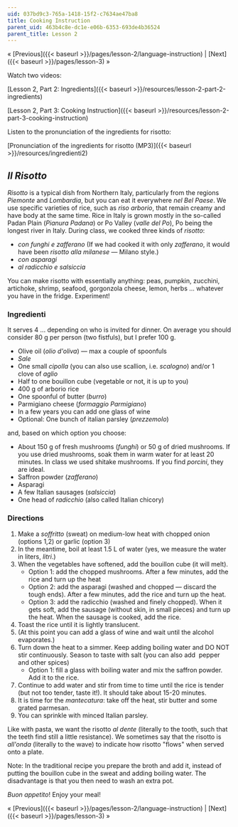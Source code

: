 ```yaml
---
uid: 037bd9c3-765a-1418-15f2-c7634ae47ba8
title: Cooking Instruction
parent_uid: 463b4c8e-dc1e-e06b-6353-693de4b36524
parent_title: Lesson 2
---
```


« [Previous]({{< baseurl >}}/pages/lesson-2/language-instruction) | [Next]({{< baseurl >}}/pages/lesson-3) »

Watch two videos:

[Lesson 2, Part 2: Ingredients]({{< baseurl >}}/resources/lesson-2-part-2-ingredients)

[Lesson 2, Part 3: Cooking Instruction]({{< baseurl >}}/resources/lesson-2-part-3-cooking-instruction)

Listen to the pronunciation of the ingredients for risotto:

[Pronunciation of the ingredients for risotto (MP3)]({{< baseurl >}}/resources/ingredienti2)

_Il Risotto_
------------

_Risotto_ is a typical dish from Northern Italy, particularly from the regions _Piemonte_ and _Lombardia_, but you can eat it everywhere _nel Bel Paese_. We use specific varieties of rice, such as _riso arborio_, that remain creamy and have body at the same time. Rice in Italy is grown mostly in the so-called Padan Plain (_Pianura Padana_) or Po Valley (_valle del Po_), Po being the longest river in Italy. During class, we cooked three kinds of _risotto_:

*   _con funghi e zafferano_ (If we had cooked it with only _zafferano_, it would have been _risotto_ _alla milanese_ — Milano style.)
*   _con asparagi_
*   _al radicchio e salsiccia_

You can make risotto with essentially anything: peas, pumpkin, zucchini, artichoke, shrimp, seafood, gorgonzola cheese, lemon, herbs ... whatever you have in the fridge. Experiment!

### Ingredienti

It serves 4 ... depending on who is invited for dinner. On average you should consider 80 g per person (two fistfuls), but I prefer 100 g.

*   Olive oil (_olio d'oliva_) — max a couple of spoonfuls
*   _Sale_
*   One small _cipolla_ (you can also use scallion, i.e. _scalogno_) and/or 1 clove of _aglio_
*   Half to one bouillon cube (vegetable or not, it is up to you)
*   400 g of arborio rice
*   One spoonful of butter (_burro_)
*   Parmigiano cheese (_formaggio Parmigiano_)
*   In a few years you can add one glass of wine
*   Optional: One bunch of italian parsley (_prezzemolo_)

and, based on which option you choose:

*   About 150 g of fresh mushrooms (_funghi_) or 50 g of dried mushrooms. If you use dried mushrooms, soak them in warm water for at least 20 minutes. In class we used shitake mushrooms. If you find _porcini_, they are ideal.
*   Saffron powder (_zafferano_)
*   Asparagi
*   A few Italian sausages (_salsiccia_)
*   One head of _radicchio_ (also called Italian chicory)

### Directions

1.  Make a _soffritto_ (sweat) on medium-low heat with chopped onion (options 1,2) or garlic (option 3)
2.  In the meantime, boil at least 1.5 L of water (yes, we measure the water in liters, _litri_.)
3.  When the vegetables have softened, add the bouillon cube (it will melt).
    *   Option 1: add the chopped mushrooms. After a few minutes, add the rice and turn up the heat
    *   Option 2: add the asparagi (washed and chopped — discard the tough ends). After a few minutes, add the rice and turn up the heat.
    *   Option 3: add the radicchio (washed and finely chopped). When it gets soft, add the sausage (without skin, in small pieces) and turn up the heat. When the sausage is cooked, add the rice.
4.  Toast the rice until it is lightly translucent.
5.  (At this point you can add a glass of wine and wait until the alcohol evaporates.)
6.  Turn down the heat to a simmer. Keep adding boiling water and DO NOT stir continuously. Season to taste with salt (you can also add  pepper and other spices)  
    *   Option 1: fill a glass with boiling water and mix the saffron powder. Add it to the rice.
7.  Continue to add water and stir from time to time until the rice is tender (but not too tender, taste it!). It should take about 15-20 minutes.
8.  It is time for the _mantecatura_: take off the heat, stir butter and some grated parmesan.
9.  You can sprinkle with minced Italian parsley.

Like with pasta, we want the risotto _al dente_ (literally to the tooth, such that the teeth find still a little resistance). We sometimes say that the risotto is _all'onda_ (literally to the wave) to indicate how risotto "flows" when served onto a plate.

Note: In the traditional recipe you prepare the broth and add it, instead of putting the bouillon cube in the sweat and adding boiling water. The disadvantage is that you then need to wash an extra pot.

_Buon appetito_! Enjoy your meal!

« [Previous]({{< baseurl >}}/pages/lesson-2/language-instruction) | [Next]({{< baseurl >}}/pages/lesson-3) »